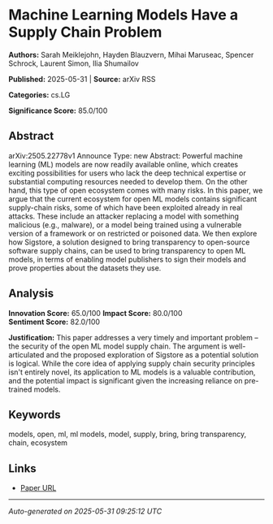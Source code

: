 # Machine Learning Models Have a Supply Chain Problem

**Authors:** Sarah Meiklejohn, Hayden Blauzvern, Mihai Maruseac, Spencer Schrock, Laurent Simon, Ilia Shumailov

**Published:** 2025-05-31 | **Source:** arXiv RSS

**Categories:** cs.LG

**Significance Score:** 85.0/100

## Abstract

arXiv:2505.22778v1 Announce Type: new 
Abstract: Powerful machine learning (ML) models are now readily available online, which creates exciting possibilities for users who lack the deep technical expertise or substantial computing resources needed to develop them. On the other hand, this type of open ecosystem comes with many risks. In this paper, we argue that the current ecosystem for open ML models contains significant supply-chain risks, some of which have been exploited already in real attacks. These include an attacker replacing a model with something malicious (e.g., malware), or a model being trained using a vulnerable version of a framework or on restricted or poisoned data. We then explore how Sigstore, a solution designed to bring transparency to open-source software supply chains, can be used to bring transparency to open ML models, in terms of enabling model publishers to sign their models and prove properties about the datasets they use.

## Analysis

**Innovation Score:** 65.0/100
**Impact Score:** 80.0/100  
**Sentiment Score:** 82.0/100

**Justification:** This paper addresses a very timely and important problem – the security of the open ML model supply chain. The argument is well-articulated and the proposed exploration of Sigstore as a potential solution is logical. While the core idea of applying supply chain security principles isn't entirely novel, its application to ML models is a valuable contribution, and the potential impact is significant given the increasing reliance on pre-trained models.

## Keywords

models, open, ml, ml models, model, supply, bring, bring transparency, chain, ecosystem

## Links

- [Paper URL](https://arxiv.org/abs/2505.22778)

---
*Auto-generated on 2025-05-31 09:25:12 UTC*
